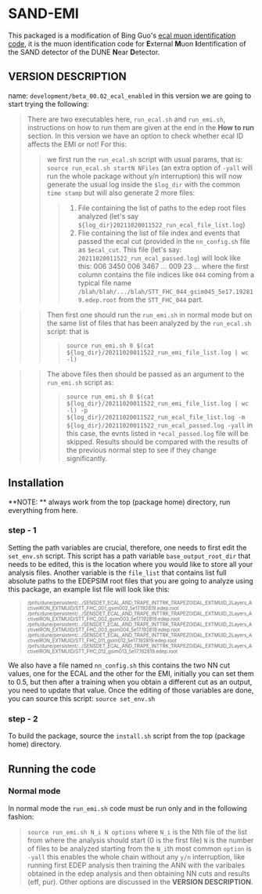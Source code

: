 # SAND-EMI
This packaged is a modification of Bing Guo's [ecal muon identification code](https://github.com/bingguo1/muIdentification), it is the muon identification code for **E**xternal **M**uon **I**dentification of the SAND detector of the DUNE **N**ear **D**etector.

## VERSION DESCRIPTION
name: `development/beta_00.02_ecal_enabled` in this version we are going to start trying the following:
> There are two executables here, `run_ecal.sh` and `run_emi.sh`, instructions on how to run them are given at the end in the **How to run** section.
> In this version we have an option to check whether ecal ID affects the EMI or not! For this:
> > we first run the `run_ecal.sh` script with usual params, that is: 
> > `source run_ecal.sh startN NFiles` (an extra option of `-yall` will run the whole package without y/n interruption)
> > this will now generate the usual log inside the `$log_dir` with the common `time stamp` but will also generate 2 more files: 
> > > 1. File containing the list of paths to the edep root files analyzed (let's say `${log_dir}20211020011522_run_ecal_file_list.log`)
> > > 2. Flie containing the list of file index and events that passed the ecal cut (provided in the `nn_config.sh` file as `$ecal_cut`. This file (let's say: `20211020011522_run_ecal_passed.log`) will look like this:
> > >    006 3450
> > >    006 3467
> > >    ...
> > >    009 23
> > >    ...
> > >    where the first column contains the file indices like `044` coming from a typical file name `/blah/blah/.../blah/STT_FHC_044_gsim045_5e17.192819.edep.root` from the `STT_FHC_044` part.

> > Then first one should run the `run_emi.sh` in normal mode but on the same list of files that has been analyzed by the `run_ecal.sh` script: that is 
> > > `source run_emi.sh 0 $(cat ${log_dir}/20211020011522_run_emi_file_list.log | wc -l)`

> > The above files then should be passed as an argument to the `run_emi.sh` script as:
> > > `source run_emi.sh 0 $(cat ${log_dir}/20211020011522_run_emi_file_list.log | wc -l) -p ${log_dir}/20211020011522_run_ecal_file_list.log -m ${log_dir}/20211020011522_run_ecal_passed.log -yall`
> > > in this case, the evnts listed in `*ecal_passed.log` file will be skipped. Results should be compared with the results of the previous normal step to see if they change significantly.





## Installation
**NOTE: ** always work from the top (package home) directory, run everything from here.
### step - 1
Setting the path variables are crucial, therefore, one needs to first edit the `set_env.sh` script. This script has a path variable `base_output_root_dir` that needs to be edited, this is the location where you would like to store all your analysis files.
Another variable is the `file_list` that contains list full absolute paths to the EDEPSIM root files that you are going to analyze using this package, an example list file will look like this:

> <sub><sup>
> /pnfs/dune/persistent/.../SENSDET_ECAL_AND_TRAPE_INTTRK_TRAPEZOIDAL_EXTMUID_2Layers_ActiveIRON_EXTMUID/STT_FHC_001_gsim002_5e17.192819.edep.root
> /pnfs/dune/persistent/.../SENSDET_ECAL_AND_TRAPE_INTTRK_TRAPEZOIDAL_EXTMUID_2Layers_ActiveIRON_EXTMUID/STT_FHC_002_gsim003_5e17.192819.edep.root
> /pnfs/dune/persistent/.../SENSDET_ECAL_AND_TRAPE_INTTRK_TRAPEZOIDAL_EXTMUID_2Layers_ActiveIRON_EXTMUID/STT_FHC_003_gsim004_5e17.192819.edep.root
> /pnfs/dune/persistent/.../SENSDET_ECAL_AND_TRAPE_INTTRK_TRAPEZOIDAL_EXTMUID_2Layers_ActiveIRON_EXTMUID/STT_FHC_011_gsim012_5e17.192819.edep.root
> /pnfs/dune/persistent/.../SENSDET_ECAL_AND_TRAPE_INTTRK_TRAPEZOIDAL_EXTMUID_2Layers_ActiveIRON_EXTMUID/STT_FHC_012_gsim013_5e17.192819.edep.root
> </sup></sub>

We also have a file named `nn_config.sh` this contains the two NN cut values, one for the ECAL and the other for the EMI, initially you can set them to 0.5, but then after a training when you obtain a different cut as an output, you need to update that value.
Once the editing of those variables are done, you can source this script: 
``
source set_env.sh
``
### step - 2
To build the package, source the `install.sh` script from the top (package home) directory.

## Running the code

### Normal mode
In normal mode the `run_emi.sh` code must be run only and in the following fashion:
> `source run_emi.sh N_i N options`
> where `N_i` is the Nth file of the list from where the analysis should start (0 is the first file)
> `N` is the number of files to be analyzed starting from the `N_i`th
> most common `option` is `-yall` this enables the whole chain without any `y/n` interruption, like running first EDEP analysis then training the ANN with the varibales obtained in the edep analysis and then obtaining NN cuts and results (eff, pur).
> Other options are discussed in the **VERSION DESCRIPTION**.
 




